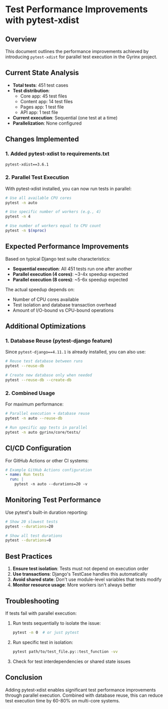 # Test Performance Improvements with pytest-xdist

## Overview

This document outlines the performance improvements achieved by introducing `pytest-xdist` for parallel test execution in the Gyrinx project.

## Current State Analysis

- **Total tests**: 451 test cases
- **Test distribution**:
  - Core app: 45 test files
  - Content app: 14 test files
  - Pages app: 1 test file
  - API app: 1 test file
- **Current execution**: Sequential (one test at a time)
- **Parallelization**: None configured

## Changes Implemented

### 1. Added pytest-xdist to requirements.txt

```txt
pytest-xdist==3.6.1
```

### 2. Parallel Test Execution

With pytest-xdist installed, you can now run tests in parallel:

```bash
# Use all available CPU cores
pytest -n auto

# Use specific number of workers (e.g., 4)
pytest -n 4

# Use number of workers equal to CPU count
pytest -n $(nproc)
```

## Expected Performance Improvements

Based on typical Django test suite characteristics:

- **Sequential execution**: All 451 tests run one after another
- **Parallel execution (4 cores)**: ~3-4x speedup expected
- **Parallel execution (8 cores)**: ~5-6x speedup expected

The actual speedup depends on:

- Number of CPU cores available
- Test isolation and database transaction overhead
- Amount of I/O-bound vs CPU-bound operations

## Additional Optimizations

### 1. Database Reuse (pytest-django feature)

Since `pytest-django==4.11.1` is already installed, you can also use:

```bash
# Reuse test database between runs
pytest --reuse-db

# Create new database only when needed
pytest --reuse-db --create-db
```

### 2. Combined Usage

For maximum performance:

```bash
# Parallel execution + database reuse
pytest -n auto --reuse-db

# Run specific app tests in parallel
pytest -n auto gyrinx/core/tests/
```

## CI/CD Configuration

For GitHub Actions or other CI systems:

```yaml
# Example GitHub Actions configuration
- name: Run tests
  run: |
    pytest -n auto --durations=20 -v
```

## Monitoring Test Performance

Use pytest's built-in duration reporting:

```bash
# Show 20 slowest tests
pytest --durations=20

# Show all test durations
pytest --durations=0
```

## Best Practices

1. **Ensure test isolation**: Tests must not depend on execution order
2. **Use transactions**: Django's TestCase handles this automatically
3. **Avoid shared state**: Don't use module-level variables that tests modify
4. **Monitor resource usage**: More workers isn't always better

## Troubleshooting

If tests fail with parallel execution:

1. Run tests sequentially to isolate the issue:

   ```bash
   pytest -n 0  # or just pytest
   ```

2. Run specific test in isolation:

   ```bash
   pytest path/to/test_file.py::test_function -vv
   ```

3. Check for test interdependencies or shared state issues

## Conclusion

Adding pytest-xdist enables significant test performance improvements through parallel execution. Combined with database reuse, this can reduce test execution time by 60-80% on multi-core systems.
